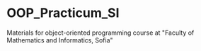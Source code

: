 # OOP_Practicum_SI
Materials for object-oriented programming course at "Faculty of Mathematics and Informatics, Sofia"
